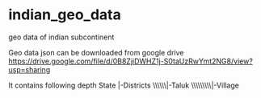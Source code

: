 # indian_geo_data
geo data of indian subcontinent

Geo data json can be downloaded from google drive https://drive.google.com/file/d/0B8ZjiDWHZ1j-S0taUzRwYmt2NG8/view?usp=sharing

It contains following depth
State
|-Districts
\\\\\\\\\\\\|-Taluk
\\\\\\\\\\\\\\\\\\\|-Village

